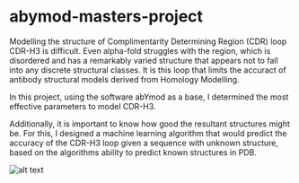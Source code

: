 # abymod-masters-project

Modelling the structure of Complimentarity Determining Region (CDR) loop CDR-H3 is difficult. Even alpha-fold struggles with the region, which is disordered and has a remarkably varied structure that appears not to fall into any discrete structural classes. It is this loop that limits the accuract of antibody structural models derived from Homology Modelling. 

In this project, using the software abYmod as a base, I determined the most effective parameters to model CDR-H3. 

Additionally, it is important to know how good the resultant structures might be. For this, I designed a machine learning algorithm that would predict the accuracy of the CDR-H3 loop given a sequence with unknown structure, based on the algorithms ability to predict known structures in PDB.

![alt text](https://github.com/CharlieBarker/abymod-masters-project/blob/master/masters_abstract.png)


